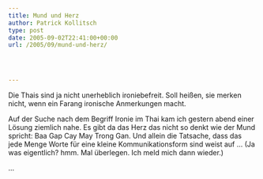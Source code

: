 ```yaml
---
title: Mund und Herz
author: Patrick Kollitsch
type: post
date: 2005-09-02T22:41:00+00:00
url: /2005/09/mund-und-herz/




---
```

Die Thais sind ja nicht unerheblich ironiebefreit. Soll heißen, sie merken nicht, wenn ein Farang ironische Anmerkungen macht.

Auf der Suche nach dem Begriff Ironie im Thai kam ich gestern abend einer Lösung ziemlich nahe. Es gibt da das Herz das nicht so denkt wie der Mund spricht: <span class="thai" xml:lang="th" title="das Herz das nicht so denkt wie der Mund spricht">Baa Gap Cay May Trong Gan</span>. Und allein die Tatsache, dass das jede Menge Worte für eine kleine Kommunikationsform sind weist auf ... (Ja was eigentlich? hmm. Mal überlegen. Ich meld mich dann wieder.)

...
